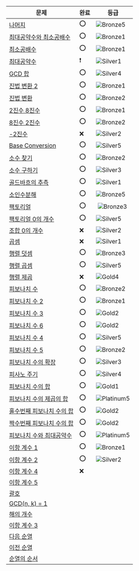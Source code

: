 | 문제                                                       | 완료 | 등급                                                                     |
|----------------------------------------------------------|----|------------------------------------------------------------------------|
| [나머지](https://www.acmicpc.net/problem/10430)             | ⭕️ | ![Bronze5](https://d2gd6pc034wcta.cloudfront.net/tier/1.svg)           |
| [최대공약수와 최소공배수](https://www.acmicpc.net/problem/2609)     | ⭕  | ![Bronze1](https://d2gd6pc034wcta.cloudfront.net/tier/5.svg)           |
| [최소공배수](https://www.acmicpc.net/problem/1934)            | ⭕  | ![Bronze1](https://d2gd6pc034wcta.cloudfront.net/tier/5.svg)           |
| [최대공약수](https://www.acmicpc.net/problem/1850)            | ❗  | ![Silver1](https://d2gd6pc034wcta.cloudfront.net/tier/10.svg)          |
| [GCD 합](https://www.acmicpc.net/problem/9613)            | ⭕  | ![Silver4](https://d2gd6pc034wcta.cloudfront.net/tier/7.svg)           |
| [진법 변환 2](https://www.acmicpc.net/problem/11005)         | ⭕  | ![Bronze1](https://d2gd6pc034wcta.cloudfront.net/tier/5.svg)           |
| [진법 변환](https://www.acmicpc.net/problem/2745)            | ⭕  | ![Bronze2](https://d2gd6pc034wcta.cloudfront.net/tier/4.svg)           |
| [2진수 8진수](https://www.acmicpc.net/problem/1373)          | ⭕  | ![Bronze1](https://d2gd6pc034wcta.cloudfront.net/tier/5.svg)           |
| [8진수 2진수](https://www.acmicpc.net/problem/1212)          | ⭕  | ![Bronze2](https://d2gd6pc034wcta.cloudfront.net/tier/4.svg)           |
| [-2진수](https://www.acmicpc.net/problem/2089)             | ❌  | ![Silver2](https://d2gd6pc034wcta.cloudfront.net/tier/9.svg)           |
| [Base Conversion](https://www.acmicpc.net/problem/11576) | ⭕  | ![Silver5](https://d2gd6pc034wcta.cloudfront.net/tier/6.svg)           |
| [소수 찾기](https://www.acmicpc.net/problem/1978)            | ⭕  | ![Bronze2](https://d2gd6pc034wcta.cloudfront.net/tier/4.svg)           |
| [소수 구하기](https://www.acmicpc.net/problem/1929)           | ⭕  | ![Silver3](https://d2gd6pc034wcta.cloudfront.net/tier/8.svg)           |
| [골드바흐의 추측](https://www.acmicpc.net/problem/6588)         | ⭕  | ![Silver1](https://d2gd6pc034wcta.cloudfront.net/tier/10.svg)          |
| [소인수분해](https://www.acmicpc.net/problem/11653)           | ⭕  | ![Bronze5](https://d2gd6pc034wcta.cloudfront.net/tier/1.svg)           |
| [팩토리얼](https://www.acmicpc.net/problem/10872)            | ⭕  | ️         ![Bronze3](https://d2gd6pc034wcta.cloudfront.net/tier/3.svg) |
| [팩토리얼 0의 개수](https://www.acmicpc.net/problem/1676)       | ⭕  | ![Silver5](https://d2gd6pc034wcta.cloudfront.net/tier/6.svg)           |
| [조합 0의 개수](https://www.acmicpc.net/problem/2004)         | ❌  | ![Silver2](https://d2gd6pc034wcta.cloudfront.net/tier/9.svg)           |
| [곱셈](https://www.acmicpc.net/problem/1629)               | ❌  | ![Silver1](https://d2gd6pc034wcta.cloudfront.net/tier/10.svg)          |
| [행렬 덧셈](https://www.acmicpc.net/problem/2738)            | ⭕  | ![Bronze3](https://d2gd6pc034wcta.cloudfront.net/tier/3.svg)           |
| [행렬 곱셈](https://www.acmicpc.net/problem/2740)            | ⭕  | ![Silver5](https://d2gd6pc034wcta.cloudfront.net/tier/6.svg)           |
| [행렬 제곱](https://www.acmicpc.net/problem/10830)           | ❌  | ![Gold4](https://d2gd6pc034wcta.cloudfront.net/tier/12.svg)            |
| [피보나치 수](https://www.acmicpc.net/problem/2747)           | ⭕  | ![Bronze2](https://d2gd6pc034wcta.cloudfront.net/tier/4.svg)           |
| [피보나치 수 2](https://www.acmicpc.net/problem/2748)         | ⭕  | ![Bronze1](https://d2gd6pc034wcta.cloudfront.net/tier/5.svg)           |
| [피보나치 수 3](https://www.acmicpc.net/problem/2749)         | ⭕  | ![Gold2](https://d2gd6pc034wcta.cloudfront.net/tier/14.svg)            |
| [피보나치 수 6](https://www.acmicpc.net/problem/11444)        | ⭕  | ![Gold2](https://d2gd6pc034wcta.cloudfront.net/tier/14.svg)            |
| [피보나치 수 4](https://www.acmicpc.net/problem/10826)        | ⭕  | ![Silver5](https://d2gd6pc034wcta.cloudfront.net/tier/6.svg)           |
| [피보나치 수 5](https://www.acmicpc.net/problem/10870)        | ⭕  | ![Bronze2](https://d2gd6pc034wcta.cloudfront.net/tier/4.svg)           |
| [피보나치 수의 확장](https://www.acmicpc.net/problem/1788)       | ⭕  | ![Silver3](https://d2gd6pc034wcta.cloudfront.net/tier/8.svg)           |
| [피사노 주기](https://www.acmicpc.net/problem/9471)           | ⭕  | ![Silver4](https://d2gd6pc034wcta.cloudfront.net/tier/7.svg)           |
| [피보나치 수의 합](https://www.acmicpc.net/problem/2086)        | ⭕  | ![Gold1](https://d2gd6pc034wcta.cloudfront.net/tier/15.svg)            |
| [피보나치 수의 제곱의 합](https://www.acmicpc.net/problem/11440)   | ⭕  | ![Platinum5](https://d2gd6pc034wcta.cloudfront.net/tier/16.svg)        |
| [홀수번째 피보나치 수의 합](https://www.acmicpc.net/problem/11442)  | ⭕  | ![Gold2](https://d2gd6pc034wcta.cloudfront.net/tier/14.svg)            |
| [짝수번째 피보나치 수의 합](https://www.acmicpc.net/problem/11443)  | ⭕  | ![Gold2](https://d2gd6pc034wcta.cloudfront.net/tier/14.svg)            |
| [피보나치 수와 최대공약수](https://www.acmicpc.net/problem/11778)   | ⭕  | ![Platinum5](https://d2gd6pc034wcta.cloudfront.net/tier/16.svg)        |
| [이항 계수 1](https://www.acmicpc.net/problem/11050)         | ⭕  | ![Bronze1](https://d2gd6pc034wcta.cloudfront.net/tier/5.svg)           |
| [이항 계수 2](https://www.acmicpc.net/problem/11051)         | ⭕  | ![Silver2](https://d2gd6pc034wcta.cloudfront.net/tier/9.svg)           |
| [이항 계수 4](https://www.acmicpc.net/problem/11402)         |  ❌  |                                                                        |
| [이항 계수 5](https://www.acmicpc.net/problem/11439)         |    |                                                                        |
| [괄호](https://www.acmicpc.net/problem/10422)              |    |                                                                        |
| [GCD(n, k) = 1](https://www.acmicpc.net/problem/11689)   |    |                                                                        |
| [해의 개수](https://www.acmicpc.net/problem/11661)           |    |                                                                        |
| [이항 계수 3](https://www.acmicpc.net/problem/11401)         |    |                                                                        |
| [다음 순열](https://www.acmicpc.net/problem/10972)           |    |                                                                        |
| [이전 순열](https://www.acmicpc.net/problem/10973)           |    |                                                                        |
| [순열의 순서](https://www.acmicpc.net/problem/1722)           |    |                                                                        |